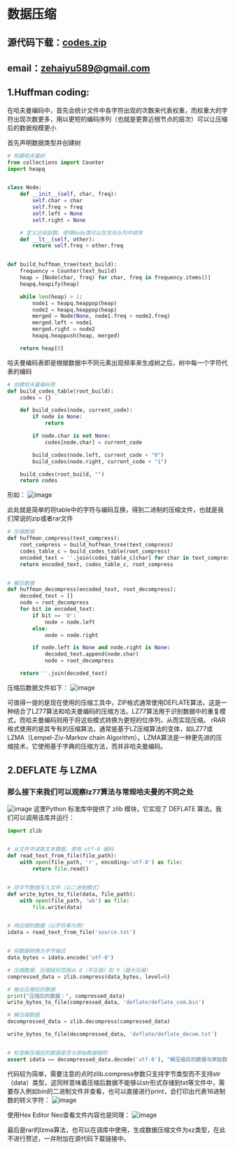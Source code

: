 # 数据压缩
## 源代码下载：[codes.zip](https://github.com/user-attachments/files/16844970/codes.zip)
##   email：[zehaiyu589@gmail.com](mailto:zehaiyu589@gmail.com)


## 1.Huffman coding:
 在哈夫曼编码中，首先会统计文件中各字符出现的次数来代表权重，而权重大的字符出现次数更多，用以更短的编码序列（也就是更靠近根节点的层次）可以让压缩后的数据规模更小

首先声明数据类型并创建树
```python
# 构建哈夫曼树
from collections import Counter
import heapq


class Node:
    def __init__(self, char, freq):
        self.char = char
        self.freq = freq
        self.left = None
        self.right = None

    # 定义比较函数，使得Node类可以在优先队列中排序
    def __lt__(self, other):
        return self.freq < other.freq


def build_huffman_tree(text_build):
    frequency = Counter(text_build)
    heap = [Node(char, freq) for char, freq in frequency.items()]
    heapq.heapify(heap)

    while len(heap) > 1:
        node1 = heapq.heappop(heap)
        node2 = heapq.heappop(heap)
        merged = Node(None, node1.freq + node2.freq)
        merged.left = node1
        merged.right = node2
        heapq.heappush(heap, merged)

    return heap[0]

```
哈夫曼编码表即是根据数据中不同元素出现频率来生成树之后，树中每一个字符代表的编码
```python
# 创建哈夫曼编码表
def build_codes_table(root_build):
    codes = {}

    def build_codes(node, current_code):
        if node is None:
            return

        if node.char is not None:
            codes[node.char] = current_code

        build_codes(node.left, current_code + "0")
        build_codes(node.right, current_code + "1")

    build_codes(root_build, "")
    return codes
```
形如：
![image](https://github.com/user-attachments/assets/00824b59-fc1a-4177-b396-aa49990dd709)

此处就是简单的将table中的字符与编码互换，得到二进制的压缩文件，也就是我们常说的zip或者rar文件
```python
# 压缩数据
def huffman_compress(text_compress):
    root_compress = build_huffman_tree(text_compress)
    codes_table_c = build_codes_table(root_compress)
    encoded_text = ''.join(codes_table_c[char] for char in text_compress)
    return encoded_text, codes_table_c, root_compress


# 解压数据
def huffman_decompress(encoded_text, root_decompress):
    decoded_text = []
    node = root_decompress
    for bit in encoded_text:
        if bit == '0':
            node = node.left
        else:
            node = node.right

        if node.left is None and node.right is None:
            decoded_text.append(node.char)
            node = root_decompress

    return ''.join(decoded_text)
```
压缩后数据文件如下：
![image](https://github.com/user-attachments/assets/9ba4d5a1-d611-431a-b5b3-f7d744136ca9)

可值得一提的是现在使用的压缩工具中，ZIP格式通常使用DEFLATE算法，这是一种结合了LZ77算法和哈夫曼编码的压缩方法。LZ77算法用于识别数据中的重复模式，而哈夫曼编码则用于将这些模式转换为更短的位序列，从而实现压缩。
rRAR格式使用的是其专有的压缩算法，通常是基于LZ压缩算法的变体，如LZ77或LZMA（Lempel-Ziv-Markov chain Algorithm）。LZMA算法是一种更先进的压缩技术，它使用基于字典的压缩方法，而并非哈夫曼编码。
 




## 2.DEFLATE 与 LZMA

### 那么接下来我们可以观察lz77算法与常规哈夫曼的不同之处
![image](https://github.com/user-attachments/assets/f3c25ba1-34e1-48c6-b0d5-36859e3644e4)
这里Python 标准库中提供了 zlib 模块，它实现了 DEFLATE 算法。我们可以调用该库并运行：
```python
import zlib


# 从文件中读取文本数据，使用 utf-8 编码
def read_text_from_file(file_path):
    with open(file_path, 'r', encoding='utf-8') as file:
        return file.read()


# 将字节数据写入文件（以二进制模式）
def write_bytes_to_file(data, file_path):
    with open(file_path, 'wb') as file:
        file.write(data)


# 待压缩的数据（以字符串为例）
idata = read_text_from_file('source.txt')


# 将数据转换为字节格式
data_bytes = idata.encode('utf-8')

# 压缩数据，压缩级别范围从 0（不压缩）到 9（最大压缩）
compressed_data = zlib.compress(data_bytes, level=6)

# 输出压缩后的数据
print("压缩后的数据：", compressed_data)
write_bytes_to_file(compressed_data, 'deflate/deflate_com.bin')

# 解压缩数据
decompressed_data = zlib.decompress(compressed_data)

write_bytes_to_file(decompressed_data, 'deflate/deflate_decom.txt')


# 检查解压缩后的数据是否与原始数据相同
assert idata == decompressed_data.decode('utf-8'), "解压缩后的数据与原始数据不匹配！"
```
代码较为简单，需要注意的点时zlib.compress参数只支持字节类型而不支持str（data）类型，这同样意味着压缩后数据不能够以str形式存储到txt等文件中，需要存入例如bin的二进制文件并查看，也可以直接进行print，会打印出代表16进制数的转义字符：
![image](https://github.com/user-attachments/assets/49e36652-02e7-4367-818b-b2f5288d43be)

使用Hex Editor Neo查看文件内容也是同理：
![image](https://github.com/user-attachments/assets/3c37d0dc-302b-4699-9b51-844d2183845d)


最后是rar的lzma算法，也可以在调库中使用，生成数据压缩文件为xz类型，在此不进行赘述，一并附加在源代码下载链接中。